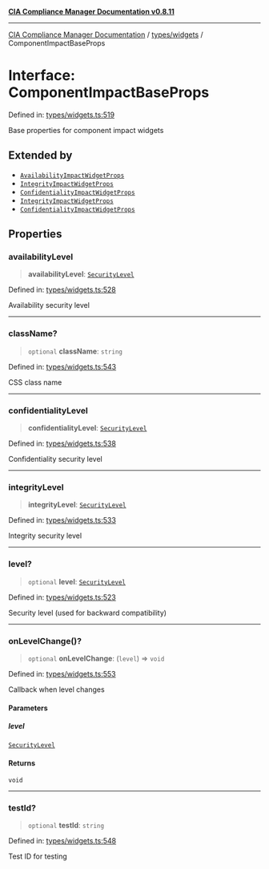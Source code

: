 [**CIA Compliance Manager Documentation v0.8.11**](../../../README.md)

***

[CIA Compliance Manager Documentation](../../../modules.md) / [types/widgets](../README.md) / ComponentImpactBaseProps

# Interface: ComponentImpactBaseProps

Defined in: [types/widgets.ts:519](https://github.com/Hack23/cia-compliance-manager/blob/d6eede30e4f01622fe18187e98b207e9a06a781f/src/types/widgets.ts#L519)

Base properties for component impact widgets

## Extended by

- [`AvailabilityImpactWidgetProps`](AvailabilityImpactWidgetProps.md)
- [`IntegrityImpactWidgetProps`](IntegrityImpactWidgetProps.md)
- [`ConfidentialityImpactWidgetProps`](ConfidentialityImpactWidgetProps.md)
- [`IntegrityImpactWidgetProps`](../../../components/widgets/impactanalysis/IntegrityImpactWidget/interfaces/IntegrityImpactWidgetProps.md)
- [`ConfidentialityImpactWidgetProps`](../../../components/widgets/impactanalysis/ConfidentialityImpactWidget/interfaces/ConfidentialityImpactWidgetProps.md)

## Properties

### availabilityLevel

> **availabilityLevel**: [`SecurityLevel`](../../cia/type-aliases/SecurityLevel.md)

Defined in: [types/widgets.ts:528](https://github.com/Hack23/cia-compliance-manager/blob/d6eede30e4f01622fe18187e98b207e9a06a781f/src/types/widgets.ts#L528)

Availability security level

***

### className?

> `optional` **className**: `string`

Defined in: [types/widgets.ts:543](https://github.com/Hack23/cia-compliance-manager/blob/d6eede30e4f01622fe18187e98b207e9a06a781f/src/types/widgets.ts#L543)

CSS class name

***

### confidentialityLevel

> **confidentialityLevel**: [`SecurityLevel`](../../cia/type-aliases/SecurityLevel.md)

Defined in: [types/widgets.ts:538](https://github.com/Hack23/cia-compliance-manager/blob/d6eede30e4f01622fe18187e98b207e9a06a781f/src/types/widgets.ts#L538)

Confidentiality security level

***

### integrityLevel

> **integrityLevel**: [`SecurityLevel`](../../cia/type-aliases/SecurityLevel.md)

Defined in: [types/widgets.ts:533](https://github.com/Hack23/cia-compliance-manager/blob/d6eede30e4f01622fe18187e98b207e9a06a781f/src/types/widgets.ts#L533)

Integrity security level

***

### level?

> `optional` **level**: [`SecurityLevel`](../../cia/type-aliases/SecurityLevel.md)

Defined in: [types/widgets.ts:523](https://github.com/Hack23/cia-compliance-manager/blob/d6eede30e4f01622fe18187e98b207e9a06a781f/src/types/widgets.ts#L523)

Security level (used for backward compatibility)

***

### onLevelChange()?

> `optional` **onLevelChange**: (`level`) => `void`

Defined in: [types/widgets.ts:553](https://github.com/Hack23/cia-compliance-manager/blob/d6eede30e4f01622fe18187e98b207e9a06a781f/src/types/widgets.ts#L553)

Callback when level changes

#### Parameters

##### level

[`SecurityLevel`](../../cia/type-aliases/SecurityLevel.md)

#### Returns

`void`

***

### testId?

> `optional` **testId**: `string`

Defined in: [types/widgets.ts:548](https://github.com/Hack23/cia-compliance-manager/blob/d6eede30e4f01622fe18187e98b207e9a06a781f/src/types/widgets.ts#L548)

Test ID for testing
